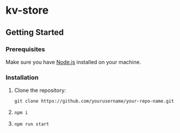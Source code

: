 # kv-store

## Getting Started

### Prerequisites

Make sure you have [Node.js](https://nodejs.org/) installed on your machine.

### Installation

1. Clone the repository:

   ```
   git clone https://github.com/yourusername/your-repo-name.git
   ```

2. `npm i`
3. `npm run start`
